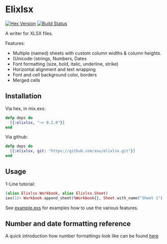# Elixlsx

[![Hex Version](http://img.shields.io/hexpm/v/elixlsx.svg?style=flat)](https://hex.pm/packages/elixlsx)
[![Build Status](https://travis-ci.org/xou/elixlsx.svg?branch=master)](https://travis-ci.org/xou/elixlsx)

A writer for XLSX files.

Features:

- Multiple (named) sheets with custom column widths & column heights.
- (Unicode-)strings, Numbers, Dates
- Font formatting (size, bold, italic, underline, strike)
- Horizontal alignment and text wrapping
- Font and cell background color, borders
- Merged cells

## Installation

Via hex, in mix.exs:

```Elixir
defp deps do
  [{:elixlsx, "~> 0.2.0"}]
end
```

Via github:

```Elixir
defp deps do
  [{:elixlsx, git: "https://github.com/xou/elixlsx.git"}]
end
```

## Usage

1-Line tutorial:

```Elixir
(alias Elixlsx.Workbook, alias Elixlsx.Sheet)
iex(1)> Workbook.append_sheet(%Workbook{}, Sheet.with_name("Sheet 1") |> Sheet.set_cell("A1", "Hello", bold: true)) |> Elixlsx.write_to("hello.xlsx")
```

See [example.exs](example.exs) for examples how to use the various features.

## Number and date formatting reference

A quick introduction how number formattings look like can be found
[here](https://social.msdn.microsoft.com/Forums/office/en-US/e27aaf16-b900-4654-8210-83c5774a179c/xlsx-numfmtid-predefined-id-14-doesnt-match)

